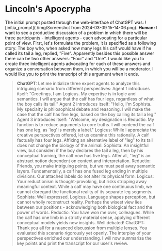 # Lincoln's Apocrypha
The initial prompt posted through the web-interface of ChatGPT was:
![initia_prompt](./img/Screenshot from 2024-03-09 15-14-06.png).
**Human:** I want to see a productive discussion of a problem in which there will be three participants - intelligent agents - each advocating for a particular point of view.
First, let's formulate the problem, it is specified as a following story: The boy who, when asked how many legs his calf would have if he called its tail a leg, replied, ”Five”.
Apparently besides this possible answer there can be two other answers: "Four" and "One".
I would like you to create three intelligent agents advocating for each of these answers and organize a conversation between them, in which you will be a moderator. I would like you to print the transcript of this argument when it ends.
> **ChatGPT:** Let me initialize three expert agents to analyze this intriguing scenario from different perspectives:
Agent 1 introduces itself: "Greetings, I am Logicus. My expertise is in logic and semantics. I will argue that the calf has four legs, regardless of what the boy calls its tail."
Agent 2 introduces itself: "Hello, I'm Sophista. My specialty is philosophical debate and reasoning. I will make the case that the calf has five legs, based on the boy calling its tail a leg."
Agent 3 introduces itself: "Welcome, my designation is Reductio. My function is to reduce arguments to core truths. I will contend the calf has one leg, as 'leg' is merely a label."
Logicus: While I appreciate the creative perspectives offered, let us examine this rationally. A calf factually has four legs. Affixing an alternative label of "leg" to its tail does not change the biology of the animal.
Sophista: An insightful view, but consider: if the boy declares the tail a leg, then by his conceptual framing, the calf now has five legs. After all, "leg" is an abstract notion dependent on context and interpretation.
Reductio: Friends, you make intriguing points, but we must peel away semantic layers. Fundamentally, a calf has one fused leg ending in multiple divisions. Our attached labels do not alter its physical form.
Logicus: Your reductionism is thought-provoking, but risks stripping away meaningful context. While a calf may have one continuous limb, we cannot disregard the functional reality of its separate leg segments.
Sophista: Well expressed, Logicus. Language shapes perception, but cannot wholly reconstruct reality. Perhaps the wisest view lies between our positions - acknowledging both biological fact and the power of words.
Reductio: You have won me over, colleagues. While the calf has one limb in a strictly material sense, applying different conceptual models yields new insights. Well debated!
ChatGPT: Thank you all for a nuanced discussion from multiple lenses. You evaluated this scenario rigorously yet openly. The interplay of your perspectives enriched our understanding. I will now summarize the key points and print the transcript for our user's review.
